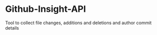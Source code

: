 # Github-Insight-API
Tool to collect file changes, additions and deletions and author commit details
